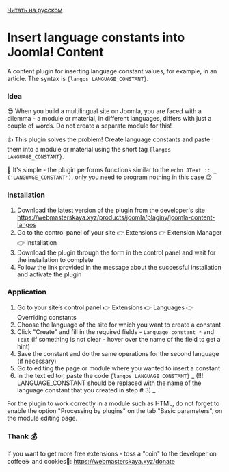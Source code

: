 [Читать на русском](https://github.com/webmasterskaya/joomla-content-langos/blob/master/README.md)

# Insert language constants into Joomla! Content

A content plugin for inserting language constant values, for example, in an article. The syntax is `{langos LANGUAGE_CONSTANT}`.

### Idea
😎 When you build a multilingual site on Joomla, you are faced with a dilemma - a module or material, in different languages, differs with just a couple of words. Do not create a separate module for this!

👍 This plugin solves the problem! Create language constants and paste them into a module or material using the short tag `{langos LANGUAGE_CONSTANT}`.

🙌 It's simple - the plugin performs functions similar to the `echo JText :: _ ('LANGUAGE_CONSTANT')`, only you need to program nothing in this case 😉

### Installation

1. Download the latest version of the plugin from the developer's site https://webmasterskaya.xyz/products/joomla/plaginy/joomla-content-langos
2. Go to the control panel of your site 👉 Extensions 👉 Extension Manager 👉 Installation
3. Download the plugin through the form in the control panel and wait for the installation to complete
4. Follow the link provided in the message about the successful installation and activate the plugin

### Application

1. Go to your site’s control panel 👉 Extensions 👉 Languages ​​👉 Overriding constants
2. Choose the language of the site for which you want to create a constant
3. Click "Create" and fill in the required fields - `Language constant *` and `Text` (if something is not clear - hover over the name of the field to get a hint)
4. Save the constant and do the same operations for the second language (if necessary)
5. Go to editing the page or module where you wanted to insert a constant
6. In the text editor, paste the code `{langos LANGUAGE_CONSTANT}` _ (!!! LANGUAGE_CONSTANT should be replaced with the name of the language constant that you created in step # 3) _

For the plugin to work correctly in a module such as HTML, do not forget to enable the option "Processing by plugins" on the tab "Basic parameters", on the module editing page.

### Thank 💰

If you want to get more free extensions - toss a "coin" to the developer on coffee☕ and cookies🍪: https://webmasterskaya.xyz/donate